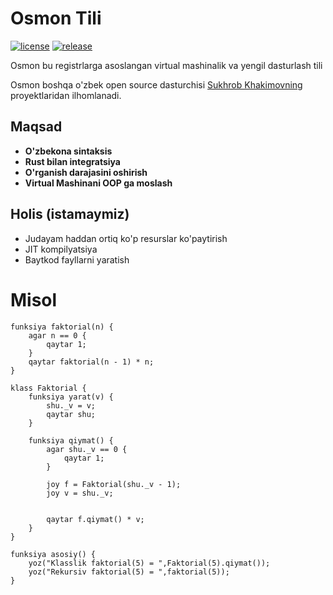 # Osmon Tili

[![license](https://img.shields.io/github/license/osmon-lang/osmon)](https://github.com/osmon-lang/osmon/blob/main/LICENSE)
[![release](https://github.com/osmon-lang/osmon/actions/workflows/release.yaml/badge.svg)](https://github.com/osmon-lang/osmon/actions/workflows/release.yaml)

Osmon bu registrlarga asoslangan virtual mashinalik va yengil dasturlash tili

Osmon boshqa o'zbek open source dasturchisi [Sukhrob Khakimovning](https://github.com/sukhrobkhakimov) proyektlaridan ilhomlanadi.

## Maqsad

- **O'zbekona sintaksis**
- **Rust bilan integratsiya**
- **O'rganish darajasini oshirish**
- **Virtual Mashinani OOP ga moslash**

## Holis (istamaymiz)

- Judayam haddan ortiq ko'p resurslar ko'paytirish
- JIT kompilyatsiya
- Baytkod fayllarni yaratish

# Misol

```
funksiya faktorial(n) {
    agar n == 0 {
        qaytar 1;
    }
    qaytar faktorial(n - 1) * n;
}

klass Faktorial {
    funksiya yarat(v) {
        shu._v = v;
        qaytar shu;
    }

    funksiya qiymat() {
        agar shu._v == 0 {
            qaytar 1;
        }

        joy f = Faktorial(shu._v - 1);
        joy v = shu._v;


        qaytar f.qiymat() * v;
    }
}

funksiya asosiy() {
    yoz("Klasslik faktorial(5) = ",Faktorial(5).qiymat());
    yoz("Rekursiv faktorial(5) = ",faktorial(5));
}
```
